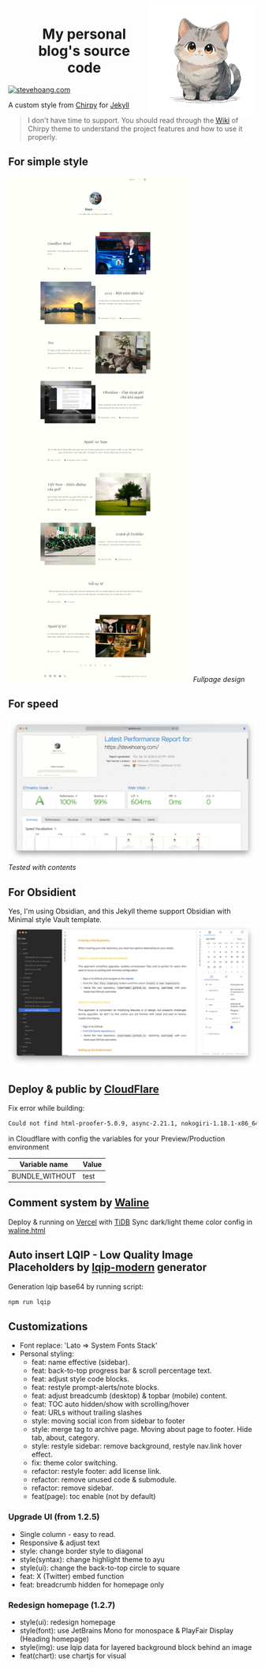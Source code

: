 <!-- markdownlint-disable-next-line -->
<img src="./assets/img/cat.webp" width="220" align="right" alt="Steve Hoang" />
<div id="abc">
  <ul align="center" style="list-style: none;">
    <summary>
      <h1>My personal blog's source code</h1>
    </summary>
  </ul>
</div>

[![stevehoang.com](/docs/blog-v1.2.7.gif)][stevehoang.com]

A custom style from [Chirpy][theme] for [Jekyll][jekyllrb]

> I don't have time to support. You should read through the [Wiki][wiki] of Chirpy theme to understand the project features and how to use it properly.

## For simple style
[![stevehoang.com](/docs/steve-hoang.webp)][stevehoang.com]
_Fullpage design_

## For speed
[![stevehoang.com](/docs/pagespeed.webp)][stevehoang.com]
_Tested with contents_

## For Obsidient
Yes, I'm using Obsidian, and this Jekyll theme support Obsidian with Minimal style Vault template.
[![stevehoang.com](/docs/obsidian-template.webp)][stevehoang.com]

## Deploy & public by [CloudFlare][cf]
Fix error while building:
```bash
Could not find html-proofer-5.0.9, async-2.21.1, nokogiri-1.18.1-x86_64-linux-gnu, pdf-reader-2.13.0, ... in locally installed gems (Bundler::GemNotFound). Failed: Error while executing user command. Exited with error code: 1
```
in Cloudflare with config the variables for your Preview/Production environment

Variable name|Value
---|---
BUNDLE_WITHOUT|test

## Comment system by [Waline][waline]

Deploy & running on [Vercel][vercel] with [TiDB][Ti]
Sync dark/light theme color config in [waline.html][waline.html]

## Auto insert LQIP - Low Quality Image Placeholders by [lqip-modern][lqip] generator
Generation lqip base64 by running script:

```bash
npm run lqip
```
## Customizations
- Font replace: 'Lato => System Fonts Stack'
- Personal styling:
  - feat: name effective (sidebar).
  - feat: back-to-top progress bar & scroll percentage text.
  - feat: adjust style code blocks.
  - feat: restyle prompt-alerts/note blocks.
  - feat: adjust breadcumb (desktop) & topbar (mobile) content.
  - feat: TOC auto hidden/show with scrolling/hover
  - feat: URLs without trailing slashes
  - style: moving social icon from sidebar to footer
  - style: merge tag to archive page. Moving about page to footer. Hide tab, about, category.
  - style: restyle sidebar: remove background, restyle nav.link hover effect.
  - fix: theme color switching.
  - refactor: restyle footer: add license link.
  - refactor: remove unused code & submodule.
  - refactor: remove sidebar.
  - feat(page): toc enable (not by default)
  
### Upgrade UI (from 1.2.5)
- Single column - easy to read.
- Responsive & adjust text
- style: change border style to diagonal
- style(syntax): change highlight theme to ayu
- style(ui): change the back-to-top circle to square
- feat: X (Twitter) embed function
- feat: breadcrumb hidden for homepage only
  
### Redesign homepage (1.2.7)
- style(ui): redesign homepage
- style(font): use JetBrains Mono for monospace & PlayFair Display (Heading homepage)
- style(img): use lqip data for layered background block behind an image
- feat(chart): use chartjs for visual

[wiki]: https://github.com/cotes2020/jekyll-theme-chirpy/wiki
[cf]: https://pages.cloudflare.com
[theme]: https://rubygems.org/gems/jekyll-theme-chirpy
[jekyllrb]: https://jekyllrb.com
[stevehoang.com]: https://stevehoang.com
[lqip]: https://github.com/transitive-bullshit/lqip-modern
[waline]: https://github.com/walinejs/waline
[waline.html]: https://github.com/lotusk08/lotusk08.github.io/blob/34bf7b0643f7aae4fa812745794a020d9ce5863f/_includes/comments/waline.html
[vercel]: https://vercel.com
[Ti]: https://tidbcloud.com
